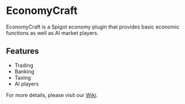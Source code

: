 # EconomyCraft
EconomyCraft is a Spigot economy plugin that provides basic economic functions as well as AI market players.

## Features
- Trading
- Banking
- Taxing
- AI players

For more details, please visit our [Wiki](/kolatat/EconomyCraft/wiki).